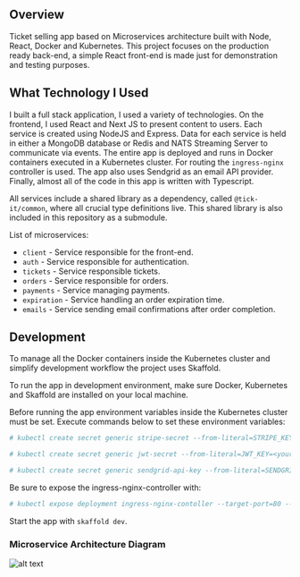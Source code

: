 ## Overview

Ticket selling app based on Microservices architecture built with Node, React, Docker and Kubernetes. This project focuses on the production ready back-end, a simple React front-end is made just for demonstration and testing purposes.

## What Technology I Used

I built a full stack application, I used a variety of technologies. On the frontend, I used React and Next JS to present content to users. Each service is created using NodeJS and Express. Data for each service is held in either a MongoDB database or Redis and NATS Streaming Server to communicate via events. The entire app is deployed and runs in Docker containers executed in a Kubernetes cluster. For routing the `ingress-nginx` controller is used. The app also uses Sendgrid as an email API provider. Finally, almost all of the code in this app is written with Typescript.

All services include a shared library as a dependency, called `@tick-it/common`, where all crucial type definitions live. This shared library is also included in this repository as a submodule.

List of microservices:

- `client` - Service responsible for the front-end.
- `auth` - Service responsible for authentication.
- `tickets` - Service responsible tickets.
- `orders` - Service responsible for orders.
- `payments` - Service managing payments.
- `expiration` - Service handling an order expiration time.
- `emails` - Service sending email confirmations after order completion.

## Development

To manage all the Docker containers inside the Kubernetes cluster and simplify development workflow the project uses Skaffold.

To run the app in development environment, make sure Docker, Kubernetes and Skaffold are installed on your local machine.

Before running the app environment variables inside the Kubernetes cluster must be set. Execute commands below to set these environment variables:

```bash
# kubectl create secret generic stripe-secret --from-literal=STRIPE_KEY=<your_stripe_key>

# kubectl create secret generic jwt-secret --from-literal=JWT_KEY=<your_jwt_key>

# kubectl create secret generic sendgrid-api-key --from-literal=SENDGRID_API_KEY=<your_sendgrid_key>
```

Be sure to expose the ingress-nginx-controller with:

```bash
# kubectl expose deployment ingress-nginx-contoller --target-port=80 --type=NodePort -n kube-system
```

Start the app with `skaffold dev`.

### Microservice Architecture Diagram

![alt text](https://github.com/abd0hrz/Ticketing_App_Microservices_Node_JS_React/blob/master/Microservice_architecture.png?raw=true)

